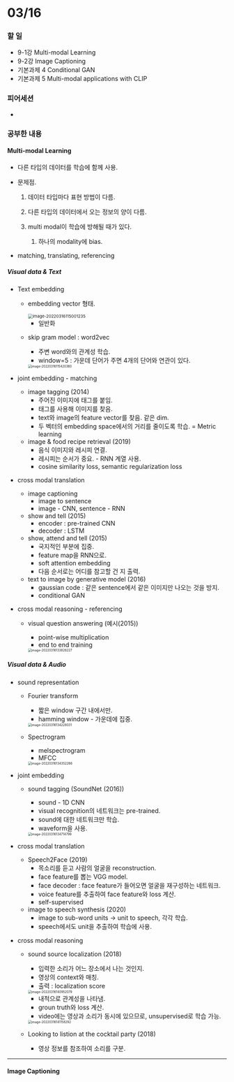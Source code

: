 # 03/16

### 할 일

* 9-1강 Multi-modal Learning
* 9-2강 Image Captioning
* 기본과제 4 Conditional GAN
* 기본과제 5 Multi-modal applications with CLIP



### 피어세션

* 



### 공부한 내용

####  Multi-modal Learning

* 다른 타입의 데이터를 학습에 함께 사용.

* 문제점.

  1. 데이터 타입마다 표현 방법이 다름.

  2. 다른 타입의 데이터에서 오는 정보의 양이 다름.

  3. multi modal이 학습에 방해될 때가 있다.
     1. 하나의 modality에 bias.

* matching, translating, referencing



##### Visual data & Text

* Text embedding

  * embedding vector 형태.

    <img src="0316.assets/image-20220316115001235.png" alt="image-20220316115001235" style="zoom: 67%;" />

    * 일반화

  * skip gram model : word2vec

    * 주변 word와의 관계성 학습.
    * window=5 : 가운데 단어가 주면 4개의 단어와 연관이 있다.

    <img src="0316.assets/image-20220316115420360.png" alt="image-20220316115420360" style="zoom:50%;" />

* joint embedding - matching

  * image tagging (2014) 
    * 주어진 이미지에 태그를 붙임.
    * 태그를 사용해 이미지를 찾음.
    * text와 image의 feature vector를 찾음. 같은 dim.
    * 두 벡터의 embedding space에서의 거리를 줄이도록 학습. = Metric learning
  * image & food recipe retrieval (2019)
    * 음식 이미지와 레시피 연결.
    * 레시피는 순서가 중요. - RNN 계열 사용.
    * cosine similarity loss, semantic regularization loss

* cross modal translation

  * image captioning
    * image to sentence
    * image - CNN, sentence - RNN
  * show and tell (2015)
    * encoder : pre-trained CNN
    * decoder : LSTM
  * show, attend and tell (2015)
    * 국지적인 부분에 집중.
    * feature map을 RNN으로.
    * soft attention embedding
    * 다음 순서로는 어디를 참고할 건 지 출력.
  * text to image by generative model (2016)
    * gaussian code : 같은 sentence에서 같은 이미지만 나오는 것을 방지.
    * conditional GAN

* cross modal reasoning - referencing

  * visual question answering (예시(2015))

    * point-wise multiplication
    * end to end training

    <img src="0316.assets/image-20220316133826227.png" alt="image-20220316133826227" style="zoom:50%;" />



##### Visual data & Audio

* sound representation

  * Fourier transform

    * 짧은 window 구간 내에서만.
    * hamming window - 가운데에 집중.

    <img src="0316.assets/image-20220316134228031.png" alt="image-20220316134228031" style="zoom:50%;" />

  * Spectrogram

    * melspectrogram
    * MFCC

    <img src="0316.assets/image-20220316134352266.png" alt="image-20220316134352266" style="zoom:50%;" />

* joint embedding

  * sound tagging (SoundNet (2016))

    * sound - 1D CNN
    * visual recognition의 네트워크는 pre-trained.
    * sound에 대한 네트워크만 학습.
    * waveform을 사용.

    <img src="0316.assets/image-20220316134714799.png" alt="image-20220316134714799" style="zoom:50%;" />

* cross modal translation

  * Speech2Face (2019)
    * 목소리를 듣고 사람의 얼굴을 reconstruction.
    * face feature를 뽑는 VGG model.
    * face decoder : face feature가 들어오면 얼굴을 재구성하는 네트워크.
    * voice feature를 추출하여 face feature와 loss 계산.
    * self-supervised
  * image to speech synthesis (2020)
    * image to sub-word units → unit to speech, 각각 학습.
    * speech에서도 unit을 추출하여 학습에 사용.

* cross modal reasoning

  * sound source localization (2018)

    * 입력한 소리가 어느 장소에서 나는 것인지.
    * 영상의 context와 매칭.
    * 출력 : localization score

    <img src="0316.assets/image-20220316140952079.png" alt="image-20220316140952079" style="zoom:50%;" />

    * 내적으로 관계성을 나타냄.
    * groun truth와 loss 계산.
    * video에는 영상과 소리가 동시에 있으므로, unsupervised로 학습 가능.

    <img src="0316.assets/image-20220316141158292.png" alt="image-20220316141158292" style="zoom:50%;" />

  * Looking to listion at the cocktail party (2018)

    * 영상 정보를 참조하여 소리를 구분.



---



#### Image Captioning